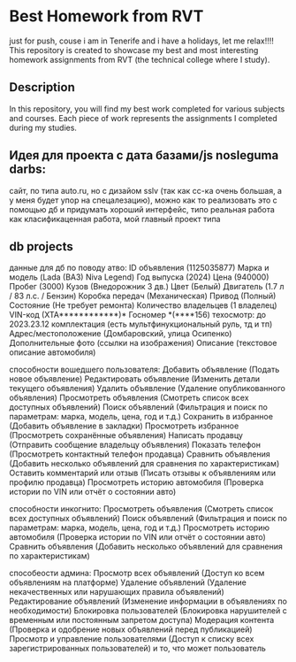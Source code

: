 # Best Homework from RVT


just for push, couse i am in Tenerife and i have a holidays, let me relax!!!!
This repository is created to showcase my best and most interesting homework assignments from RVT (the technical college where I study).

## Description
In this repository, you will find my best work completed for various subjects and courses. Each piece of work represents the assignments I completed during my studies.

## Идея для проекта с дата базами/js nosleguma darbs:
сайт, по типа auto.ru, но с дизайом sslv (так как сс-ка очень большая, а у меня будет упор на спецалезацию), можно как то реализовать это с помощью дб и придумать хороший интерфейс, типо реальная работа как класификаценная работа, мой главный проект типа


## db projects
данные для дб по поводу атво:
ID объявления (1125035877)
Марка и модель (Lada (BA3) Niva Legend)
Год выпуска (2024)
Цена (940000)
Пробег (3000)
Кузов (Внедорожник 3 дв.)
Цвет (Белый)
Двигатель (1.7 л / 83 л.с. / Бензин)
Коробка передач (Механическая)
Привод (Полный)
Состояние (Не требует ремонта)
Количество владельцев (1 владелец)
VIN-код (ХТА************)*
Госномер *(****156)
техосмотр: до 2023.23.12
комплектация (есть мультфинукциональный руль, тд и тп)
Адрес/местоположение (Домбаровский, улица Осипенко)
Дополнительные фото (ссылки на изображения)
Описание (текстовое описание автомобиля)

способности вошедшего пользователя:
Добавить объявление (Подать новое объявление)
Редактировать объявление (Изменить детали текущего объявления)
Удалить объявление (Удаление опубликованного объявления)
Просмотреть объявления (Смотреть список всех доступных объявлений)
Поиск объявлений (Фильтрация и поиск по параметрам: марка, модель, цена, год и т.д.)
Сохранить в избранное (Добавить объявление в закладки)
Просмотреть избранное (Просмотреть сохранённые объявления)
Написать продавцу (Отправить сообщение владельцу объявления)
Показать телефон (Просмотреть контактный телефон продавца)
Сравнить объявления (Добавить несколько объявлений для сравнения по характеристикам)
Оставить комментарий или отзыв (Писать отзывы к объявлениям или профилю продавца)
Просмотреть историю автомобиля (Проверка истории по VIN или отчёт о состоянии авто)

способности инкогнито:
Просмотреть объявления (Смотреть список всех доступных объявлений)
Поиск объявлений (Фильтрация и поиск по параметрам: марка, модель, цена, год и т.д.)
Просмотреть историю автомобиля (Проверка истории по VIN или отчёт о состоянии авто)
Сравнить объявления (Добавить несколько объявлений для сравнения по характеристикам)


способеости админа:
Просмотр всех объявлений (Доступ ко всем объявлениям на платформе)
Удаление объявлений (Удаление некачественных или нарушающих правила объявлений)
Редактирование объявлений (Изменение информации в объявлениях по необходимости)
Блокировка пользователей (Блокировка нарушителей с временным или постоянным запретом доступа)
Модерация контента (Проверка и одобрение новых объявлений перед публикацией)
Просмотр и управление пользователями (Доступ к списку всех зарегистрированных пользователей)
и то, что может пользователь
